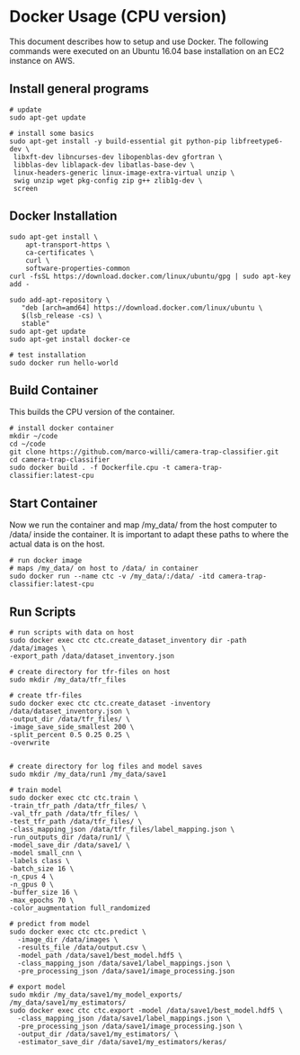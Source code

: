# Docker Usage (CPU version)

This document describes how to setup and use Docker. The following commands were executed on an Ubuntu 16.04 base installation on an EC2 instance on AWS.


## Install general programs

```
# update
sudo apt-get update

# install some basics
sudo apt-get install -y build-essential git python-pip libfreetype6-dev \
 libxft-dev libncurses-dev libopenblas-dev gfortran \
 libblas-dev liblapack-dev libatlas-base-dev \
 linux-headers-generic linux-image-extra-virtual unzip \
 swig unzip wget pkg-config zip g++ zlib1g-dev \
 screen
```

## Docker Installation

```
sudo apt-get install \
    apt-transport-https \
    ca-certificates \
    curl \
    software-properties-common
curl -fsSL https://download.docker.com/linux/ubuntu/gpg | sudo apt-key add -

sudo add-apt-repository \
   "deb [arch=amd64] https://download.docker.com/linux/ubuntu \
   $(lsb_release -cs) \
   stable"
sudo apt-get update
sudo apt-get install docker-ce

# test installation
sudo docker run hello-world
```

## Build Container

This builds the CPU version of the container.

```
# install docker container
mkdir ~/code
cd ~/code
git clone https://github.com/marco-willi/camera-trap-classifier.git
cd camera-trap-classifier
sudo docker build . -f Dockerfile.cpu -t camera-trap-classifier:latest-cpu
```

## Start Container

Now we run the container and map /my_data/ from the host computer to /data/ inside the container. It is important to adapt these paths to where the actual data is on the host.

```
# run docker image
# maps /my_data/ on host to /data/ in container
sudo docker run --name ctc -v /my_data/:/data/ -itd camera-trap-classifier:latest-cpu
```

## Run Scripts

```
# run scripts with data on host
sudo docker exec ctc ctc.create_dataset_inventory dir -path /data/images \
-export_path /data/dataset_inventory.json

# create directory for tfr-files on host
sudo mkdir /my_data/tfr_files

# create tfr-files
sudo docker exec ctc ctc.create_dataset -inventory /data/dataset_inventory.json \
-output_dir /data/tfr_files/ \
-image_save_side_smallest 200 \
-split_percent 0.5 0.25 0.25 \
-overwrite


# create directory for log files and model saves
sudo mkdir /my_data/run1 /my_data/save1

# train model
sudo docker exec ctc ctc.train \
-train_tfr_path /data/tfr_files/ \
-val_tfr_path /data/tfr_files/ \
-test_tfr_path /data/tfr_files/ \
-class_mapping_json /data/tfr_files/label_mapping.json \
-run_outputs_dir /data/run1/ \
-model_save_dir /data/save1/ \
-model small_cnn \
-labels class \
-batch_size 16 \
-n_cpus 4 \
-n_gpus 0 \
-buffer_size 16 \
-max_epochs 70 \
-color_augmentation full_randomized

# predict from model
sudo docker exec ctc ctc.predict \
  -image_dir /data/images \
  -results_file /data/output.csv \
  -model_path /data/save1/best_model.hdf5 \
  -class_mapping_json /data/save1/label_mappings.json \
  -pre_processing_json /data/save1/image_processing.json

# export model
sudo mkdir /my_data/save1/my_model_exports/ /my_data/save1/my_estimators/
sudo docker exec ctc ctc.export -model /data/save1/best_model.hdf5 \
  -class_mapping_json /data/save1/label_mappings.json \
  -pre_processing_json /data/save1/image_processing.json \
  -output_dir /data/save1/my_estimators/ \
  -estimator_save_dir /data/save1/my_estimators/keras/

  ```

